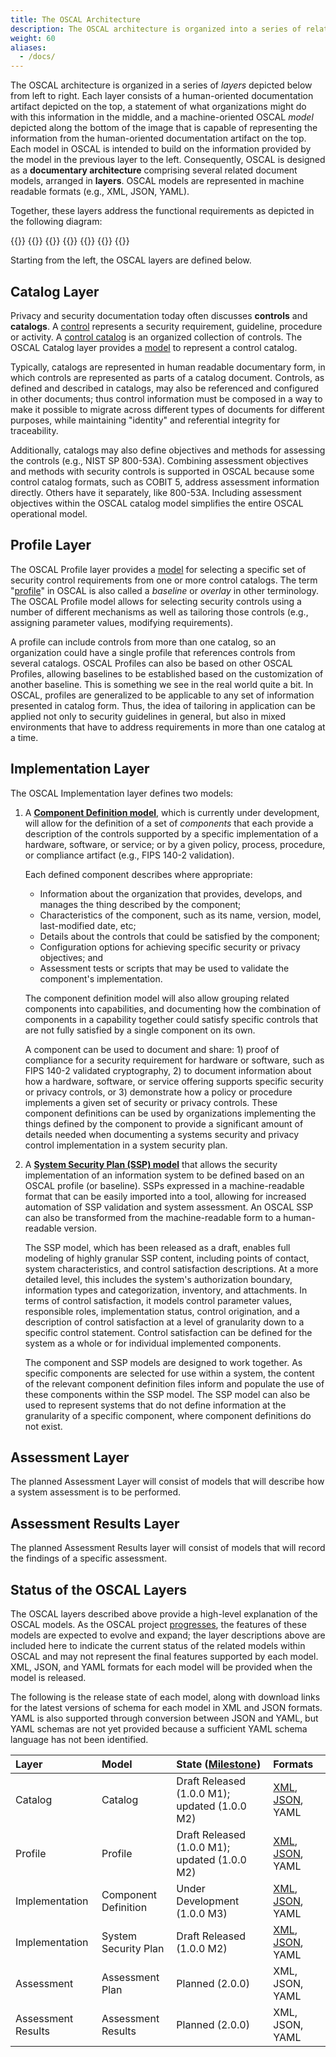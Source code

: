 ```yaml
---
title: The OSCAL Architecture
description: The OSCAL architecture is organized into a series of related layers.
weight: 60
aliases:
  - /docs/
---
```


The OSCAL architecture is organized in a series of *layers* depicted below from left to right. Each layer consists of a human-oriented documentation artifact depicted on the top, a statement of what organizations might do with this information in the middle, and a machine-oriented OSCAL *model* depicted along the bottom of the image that is capable of representing the information from the human-oriented documentation artifact on the top. Each model in OSCAL is intended to build on the information provided by the model in the previous layer to the left. Consequently, OSCAL is designed as a **documentary architecture** comprising several related document models, arranged in **layers**. OSCAL models are represented in machine readable formats (e.g., XML, JSON, YAML).

Together, these layers address the functional requirements as depicted in the following diagram:

{{<imagemap src="oscal-components.png" width="4350" height="1594" alt="oscal components">}}
  {{<area href="#catalog-layer" alt="Catalog Layer" title="Catalog Layer" shape="rect" coords="247,1221,1026,1548">}}
  {{<area href="#profile-layer" alt="Profile Layer" title="Profile Layer" shape="rect" coords="1034,1221,2151,1548" >}}
  {{<area href="#implementation-layer" alt="Implementation Layer" title="Implementation Layer" shape="rect" coords="2159,1221,2862,1548" >}}
  {{<area href="#assessment-layer" alt="Assessment Layer" title="Assessment Layer" shape="rect" coords="2873,1221,3614,1548" >}}
  {{<area href="#assessment-results-layer" alt="Assessment Results Layer" title="Assessment Results Layer" shape="rect" coords="3626,1221,4347,1548" >}}
{{</imagemap>}}

Starting from the left, the OSCAL layers are defined below.

## Catalog Layer

Privacy and security documentation today often discusses **controls** and **catalogs**. A [control](../concepts/control/) represents a security requirement, guideline, procedure or activity. A [control catalog](../concepts/catalog/) is an organized collection of controls. The OSCAL Catalog layer provides a [model](/documentation/schema/catalog/) to represent a control catalog.

Typically, catalogs are represented in human readable documentary form, in which controls are represented as parts of a catalog document. Controls, as defined and described in catalogs, may also be referenced and configured in other documents; thus control information must be composed in a way to make it possible to migrate across different types of documents for different purposes, while maintaining "identity" and referential integrity for traceability.

Additionally, catalogs may also define objectives and methods for assessing the controls (e.g., NIST SP 800-53A). Combining assessment objectives and methods with security controls is supported in OSCAL because some control catalog formats, such as COBIT 5, address assessment information directly. Others have it separately, like 800-53A. Including assessment objectives within the OSCAL catalog model simplifies the entire OSCAL operational model.

## Profile Layer

The OSCAL Profile layer provides a [model](/documentation/schema/profile/) for selecting a specific set of security control requirements from one or more control catalogs. The term "[profile](../concepts/profile/)" in OSCAL is also called a *baseline* or *overlay* in other terminology. The OSCAL Profile model allows for selecting security controls using a number of different mechanisms as well as tailoring those controls (e.g., assigning parameter values, modifying requirements).

A profile can include controls from more than one catalog, so an organization could have a single profile that references controls from several catalogs. OSCAL Profiles can also be based on other OSCAL Profiles, allowing baselines to be established based on the customization of another baseline. This is something we see in the real world quite a bit.
In OSCAL, profiles are generalized to be applicable to any set of information presented in catalog form. Thus, the idea of tailoring in application can be applied not only to security guidelines in general, but also in mixed environments that have to address requirements in more than one catalog at a time.

## Implementation Layer

The OSCAL Implementation layer defines two models:

1. A **[Component Definition model](/documentation/schema/component/)**, which is currently under development, will allow for the definition of a set of *components* that each provide a description of the controls supported by a specific implementation of a hardware, software, or service; or by a given policy, process, procedure, or compliance artifact (e.g., FIPS 140-2 validation).

    Each defined component describes where appropriate:

    - Information about the organization that provides, develops, and manages the thing described by the component;
    - Characteristics of the component, such as its name, version, model, last-modified date, etc;
    - Details about the controls that could be satisfied by the component;
    - Configuration options for achieving specific security or privacy objectives; and
    - Assessment tests or scripts that may be used to validate the component's implementation.

    The component definition model will also allow grouping related components into capabilities, and documenting how the combination of components in a capability together could satisfy specific controls that are not fully satisfied by a single component on its own.

    A component can be used to document and share: 1) proof of compliance for a security requirement for hardware or software, such as FIPS 140-2 validated cryptography, 2) to document information about how a hardware, software, or service offering supports specific security or privacy controls, or 3) demonstrate how a policy or procedure implements a given set of security or privacy controls. These component definitions can be used by organizations implementing the things defined by the component to provide a significant amount of details needed when documenting a systems security and privacy control implementation in a system security plan.

2. A **[System Security Plan (SSP) model](/documentation/schema/ssp/)** that allows the security implementation of an information system to be defined based on an OSCAL profile (or baseline). SSPs expressed in a machine-readable format that can be easily imported into a tool, allowing for increased automation of SSP validation and system assessment. An OSCAL SSP can also be transformed from the machine-readable form to a human-readable version.

    The SSP model, which has been released as a draft, enables full modeling of highly granular SSP content, including points of contact, system characteristics, and control satisfaction descriptions. At a more detailed level, this includes the system's authorization boundary, information types and categorization, inventory, and attachments. In terms of control satisfaction, it models control parameter values, responsible roles, implementation status, control origination, and a description of control satisfaction at a level of granularity down to a specific control statement. Control satisfaction can be defined for the system as a whole or for individual implemented components.

    The component and SSP models are designed to work together. As specific components are selected for use within a system, the content of the relevant component definition files inform and populate the use of these components within the SSP model. The SSP model can also be used to represent systems that do not define information at the granularity of a specific component, where component definitions do not exist.

## Assessment Layer

The planned Assessment Layer will consist of models that will describe how a system assessment is to be performed.

## Assessment Results Layer

The planned Assessment Results layer will consist of models that will record the findings of a specific assessment.

## Status of the OSCAL Layers

The OSCAL layers described above provide a high-level explanation of the OSCAL models. As the OSCAL project [progresses](/contribute/roadmap/), the features of these models are expected to evolve and expand; the layer descriptions above are included here to indicate the current status of the related models within OSCAL and may not represent the final features supported by each model. XML, JSON, and YAML formats for each model will be provided when the model is released.

The following is the release state of each model, along with download links for the latest versions of schema for each model in XML and JSON formats. YAML is also supported through conversion between JSON and YAML, but YAML schemas are not yet provided because a sufficient YAML schema language has not been identified.

| Layer | Model | State ([Milestone](/contribute/roadmap/)) | Formats |
|:--- |:--- |:--- |:--- |
| Catalog | Catalog | Draft Released (1.0.0 M1); updated (1.0.0 M2) | [XML](https://raw.githubusercontent.com/usnistgov/OSCAL/master/xml/schema/oscal_catalog_schema.xsd), [JSON](https://raw.githubusercontent.com/usnistgov/OSCAL/master/json/schema/oscal_catalog_schema.json), YAML |
| Profile | Profile | Draft Released (1.0.0 M1); updated (1.0.0 M2) | [XML](https://raw.githubusercontent.com/usnistgov/OSCAL/master/xml/schema/oscal_profile_schema.xsd), [JSON](https://raw.githubusercontent.com/usnistgov/OSCAL/master/json/schema/oscal_profile_schema.json), YAML |
| Implementation | Component Definition | Under Development (1.0.0 M3) | [XML](https://raw.githubusercontent.com/usnistgov/OSCAL/master/xml/schema/oscal_component_schema.xsd), [JSON](https://raw.githubusercontent.com/usnistgov/OSCAL/master/json/schema/oscal_component_schema.json), YAML |
| Implementation | System Security Plan | Draft Released (1.0.0 M2) | [XML](https://raw.githubusercontent.com/usnistgov/OSCAL/master/xml/schema/oscal_ssp_schema.xsd), [JSON](https://raw.githubusercontent.com/usnistgov/OSCAL/master/json/schema/oscal_ssp_schema.json), YAML |
| Assessment | Assessment Plan | Planned (2.0.0) | XML, JSON, YAML |
| Assessment Results | Assessment Results | Planned (2.0.0) | XML, JSON, YAML |
